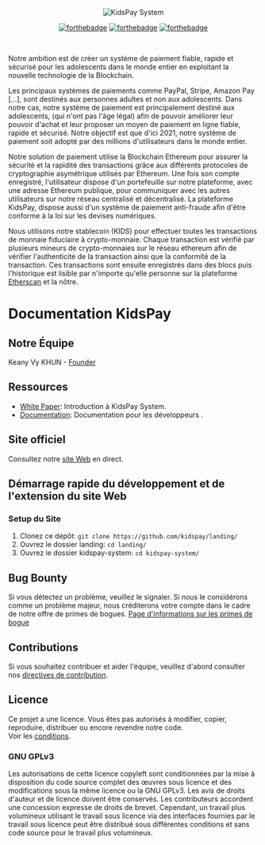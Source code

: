 <div align="center">

![KidsPay System](https://zupimages.net/up/20/24/531t.png)

[![forthebadge](http://forthebadge.com/images/badges/built-with-love.svg)](./COMMING-SOON.md) [![forthebadge](http://forthebadge.com/images/badges/uses-js.svg)](./COMMING-SOON.md)
[![forthebadge](http://forthebadge.com/images/badges/makes-people-smile.svg)](./COMMING-SOON.md)<br>
</div><br>

Notre ambition est de créer un système de paiement fiable, rapide et sécurisé pour les adolescents dans le monde entier en exploitant la nouvelle technologie de la Blockchain.<br>

Les principaux systèmes de paiements comme PayPal, Stripe, Amazon Pay [...], sont destinés aux personnes adultes et non aux adolescents. Dans notre cas, notre système de paiement est principalement destiné aux adolescents, (qui n'ont pas l'âge légal) afin de pouvoir améliorer leur pouvoir d'achat et leur proposer un moyen de paiement en ligne fiable, rapide et sécurisé. Notre objectif est que d'ici 2021, notre système de paiement soit adopté par des millions d'utilisateurs dans le monde entier.<br>

Notre solution de paiement utilise la Blockchain Ethereum pour assurer la sécurité et la rapidité des transactions grâce aux différents protocoles de cryptographie asymétrique utilisés par Ethereum.
Une fois son compte enregistré, l'utilisateur dispose d'un portefeuille sur notre plateforme, avec une adresse Ethereum publique, pour communiquer avec les autres utilisateurs sur notre réseau centralisé et décentralisé. La plateforme KidsPay, dispose aussi d'un système de paiement anti-fraude afin d'être conforme à la loi sur les devises numériques.<br>

Nous utilisons notre stablecoin (KIDS) pour effectuer toutes les transactions de monnaie fiduciaire à crypto-monnaie. Chaque transaction est vérifié par plusieurs mineurs de crypto-monnaies sur le réseau ethereum afin de vérifier l'authenticité de la transaction ainsi que la conformité de la transaction. Ces transactions sont ensuite enregistrés dans des blocs puis l'historique est lisible par n'importe qu'elle personne sur la plateforme [Etherscan](https://etherscan.io/) et la nôtre.

# Documentation KidsPay

## Notre Équipe
Keany Vy KHUN - [Founder](https://instagram.com/keany_vy95)

## Ressources

- [White Paper](./COMMING-SOON.md): Introduction à KidsPay System.
- [Documentation](./COMMING-SOON.md): Documentation pour les développeurs .

## Site officiel
Consultez notre [site Web](./COMMING-SOON.md) en direct.

## Démarrage rapide du développement et de l'extension du site Web

### Setup du Site

1. Clonez ce dépôt: `git clone https://github.com/kidspay/landing/`
2. Ouvrez le dossier landing: `cd landing/`
3. Ouvrez le dossier kidspay-system: `cd kidspay-system/`

## Bug Bounty
Si vous détectez un problème, veuillez le signaler. Si nous le considérons comme un problème majeur, nous créditerons votre compte dans le cadre de notre offre de primes de bogues.
[Page d'informations sur les primes de bogue](./CONTRIBUTING.md)

## Contributions
Si vous souhaitez contribuer et aider l'équipe, veuillez d'abord consulter nos [directives de contribution](./CONTRIBUTING.md).

## Licence
Ce projet a une licence. Vous êtes pas autorisés à modifier, copier, reproduire, distribuer ou encore revendre notre code.<br>
Voir les [conditions](./LICENSE).
### GNU GPLv3
Les autorisations de cette licence copyleft sont conditionnées par la mise à disposition du code source complet des œuvres sous licence et des modifications sous la même licence ou la GNU GPLv3. Les avis de droits d'auteur et de licence doivent être conservés. Les contributeurs accordent une concession expresse de droits de brevet. Cependant, un travail plus volumineux utilisant le travail sous licence via des interfaces fournies par le travail sous licence peut être distribué sous différentes conditions et sans code source pour le travail plus volumineux.

